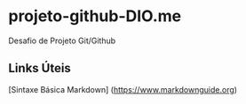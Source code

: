 # projeto-github-DIO.me
Desafio de Projeto Git/Github
## Links Úteis
[Sintaxe Básica Markdown] (https://www.markdownguide.org)
